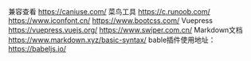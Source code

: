 兼容查看 https://caniuse.com/
菜鸟工具 https://c.runoob.com/
https://www.iconfont.cn/
https://www.bootcss.com/
Vuepress https://vuepress.vuejs.org/
https://www.swiper.com.cn/
Markdown文档 https://www.markdown.xyz/basic-syntax/
bable插件使用地址：https://babeljs.io/